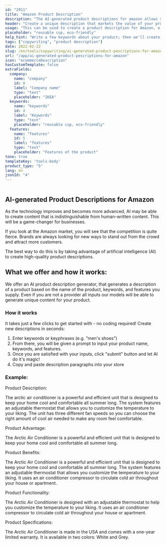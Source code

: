 ```yaml
---
id: "2911"
title: "Amazon Product Description"
description: "The AI-generated product descriptions for amazon allows you to easily create product descriptions that are optimized for Amazon search. This is a great way to save time and increase sales on your product listings by automating the content creation process."
header: "Create a unique description that markets the value of your product."
usage: "This can be used to create a product description for Amazon, e.g. online food deliveries, clothing, etc."
placeholder: "reusable cup, eco-friendly"
help_hint: "Write a few keywords about your product; then we'll create a Product Description for the given text"
tags: ["copywriting", "product description"]
date: 2022-02-22
slug: /en/tools/copywriting/ai-generated-product-pescriptions-for-amazon
url: "/app/ai-generated-product-pescriptions-for-amazon"
icon: "ecommerceDescription"
hasCustomTemplate: false
extraFields:
  company:
    name: "company"
    id: 0
    label: "Company name"
    type: "text"
    placeholder: "IKEA"
  keywords:
    name: "keywords"
    id: 4
    label: "Keywords"
    type: "text"
    placeholder: "reusable cup, eco-friendly"
  features:
    name: "features"
    id: 5
    label: "features"
    type: "text"
    placeholder: "Features of the product"
tone: true
templateKey: 'tools-body'
product_type: "5"
lang: en
jsonId: "4"
---
```


```toc
```
## AI-generated Product Descriptions for Amazon

As the technology improves and becomes more advanced, AI may be able to create content that is indistinguishable from human-written content. This will be a game-changer for businesses.

If you look at the Amazon market, you will see that the competition is quite fierce. Brands are always looking for new ways to stand out from the crowd and attract more customers.

The best way to do this is by taking advantage of artificial intelligence (AI) to create high-quality product descriptions.

## What we offer and how it works:


We offer an AI product description generator, that generates a description of a product based on the name of the product, keywords, and features you supply. Even if you are not a provider all inputs our models will be able to generate unique content for your product.

### How it works

It takes just a few clicks to get started with  - no coding required! Create new descriptions in seconds:

  1. Enter keywords or keyphrases (e.g. “men's shoes”)
  2. From there, you will be given a prompt to input your product name, keywords, and features.
  3. Once you are satisfied with your inputs, click "submit" button and let AI do it's magic!
  4. Copy and paste description paragraphs into your store

### Example:

Product Description:


The arctic air conditioner is a powerful and efficient unit that is designed to keep your home cool and comfortable all summer long. The system features an adjustable thermostat that allows you to customize the temperature to your liking. The unit has three different fan speeds so you can choose the right amount of cool air needed to make any room feel comfortable.

Product Advantage:

The Arctic Air Conditioner is a powerful and efficient unit that is designed to keep your home cool and comfortable all summer long.

Product Benefits:

The Arctic Air Conditioner is a powerful and efficient unit that is designed to keep your home cool and comfortable all summer long. The system features an adjustable thermostat that allows you customize the temperature to your liking. It uses an air conditioner compressor to circulate cold air throughout your house or apartment.

Product Functionality:

The Arctic Air Conditioner is designed with an adjustable thermostat to help you customize the temperature to your liking. It uses an air conditioner compressor to circulate cold air throughout your house or apartment.

Product Specifications:

The Arctic Air Conditioner is made in the USA and comes with a one-year limited warranty. It is available in two colors: White and Grey.
